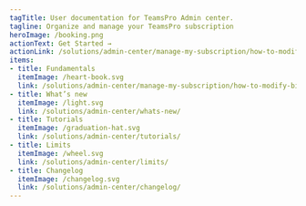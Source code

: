 ```yaml
---
tagTitle: User documentation for TeamsPro Admin center.
tagline: Organize and manage your TeamsPro subscription
heroImage: /booking.png
actionText: Get Started →
actionLink: /solutions/admin-center/manage-my-subscription/how-to-modify-your-account-information-/
items:
- title: Fundamentals​
  itemImage: /heart-book.svg
  link: /solutions/admin-center/manage-my-subscription/how-to-modify-billing-information-details-including-vat/
- title: What’s new
  itemImage: /light.svg
  link: /solutions/admin-center/whats-new/
- title: Tutorials
  itemImage: /graduation-hat.svg
  link: /solutions/admin-center/tutorials/
- title: Limits
  itemImage: /wheel.svg
  link: /solutions/admin-center/limits/
- title: Changelog
  itemImage: /changelog.svg
  link: /solutions/admin-center/changelog/
---
```


<Overview />
<Hubspot />
<Clarity />
<GoogleAnalytics />